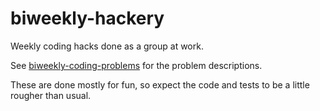 # biweekly-hackery #

Weekly coding hacks done as a group at work.

See [biweekly-coding-problems](https://github.com/stubillwhite/biweekly-coding-problems) for the problem descriptions.

These are done mostly for fun, so expect the code and tests to be a little rougher than usual.
